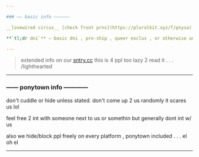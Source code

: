 ```yaml
---

### —— basic info ——————

__lovewired circus__ [check front prns](https://pluralkit.xyz/f/pnysa) autidhd polyfrag sys bodily 16 [+](https://pronouns.cc/@malewife) tmasc omni-gay

**`tl;dr dni`** — basic dni , pro-ship , queer exclus , or otherwise unnessasarily rude *!!*

---
```


> extended info on our [sntry.cc](https://sntry.cc/lostbody) this is 4 ppl too lazy 2 read it . . . /lighthearted

---

### —— ponytown info ————

don't cuddle or hide unless stated. don't come up 2 us randomly it scares us lol

feel free 2 int with someone next to us or somethin but generally dont int w/ us

also we hide/block ppl freely on every platform , ponytown included . . . el oh el

---
